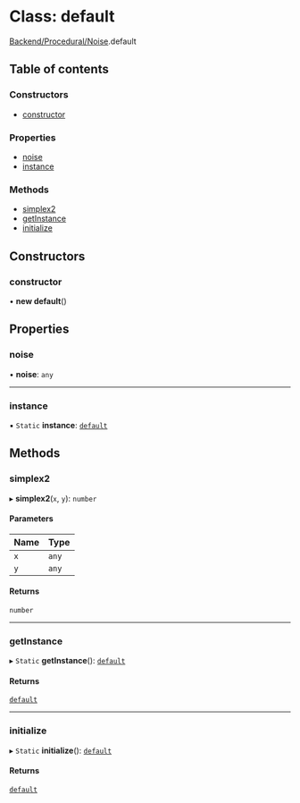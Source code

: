 # Class: default

[Backend/Procedural/Noise](../modules/Backend_Procedural_Noise.md).default

## Table of contents

### Constructors

- [constructor](Backend_Procedural_Noise.default.md#constructor)

### Properties

- [noise](Backend_Procedural_Noise.default.md#noise)
- [instance](Backend_Procedural_Noise.default.md#instance)

### Methods

- [simplex2](Backend_Procedural_Noise.default.md#simplex2)
- [getInstance](Backend_Procedural_Noise.default.md#getinstance)
- [initialize](Backend_Procedural_Noise.default.md#initialize)

## Constructors

### constructor

• **new default**()

## Properties

### noise

• **noise**: `any`

---

### instance

▪ `Static` **instance**: [`default`](Backend_Procedural_Noise.default.md)

## Methods

### simplex2

▸ **simplex2**(`x`, `y`): `number`

#### Parameters

| Name | Type  |
| :--- | :---- |
| `x`  | `any` |
| `y`  | `any` |

#### Returns

`number`

---

### getInstance

▸ `Static` **getInstance**(): [`default`](Backend_Procedural_Noise.default.md)

#### Returns

[`default`](Backend_Procedural_Noise.default.md)

---

### initialize

▸ `Static` **initialize**(): [`default`](Backend_Procedural_Noise.default.md)

#### Returns

[`default`](Backend_Procedural_Noise.default.md)
